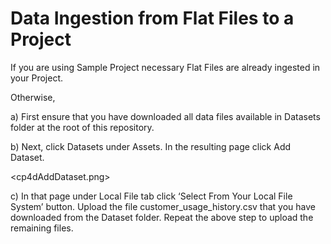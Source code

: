 # Data Ingestion from Flat Files to a Project

If you are using Sample Project necessary Flat Files are already ingested in your Project.

Otherwise, 

a) First ensure that you have downloaded all data files available in Datasets folder at the root of this repository.

b) Next, click Datasets under Assets. In the resulting page click Add Dataset. 

<cp4dAddDataset.png>

c) In that page under Local File tab click ‘Select From Your Local File System’ button. Upload the file customer_usage_history.csv that you have downloaded from the Dataset folder. Repeat the above step to upload the remaining files.


